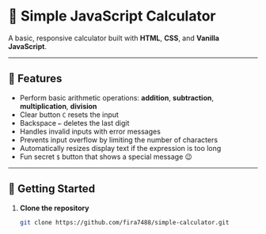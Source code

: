 # 🧮 Simple JavaScript Calculator

A basic, responsive calculator built with **HTML**, **CSS**, and **Vanilla JavaScript**.

---

## 📌 Features

- Perform basic arithmetic operations: **addition**, **subtraction**, **multiplication**, **division**
- Clear button `C` resets the input
- Backspace `←` deletes the last digit
- Handles invalid inputs with error messages
- Prevents input overflow by limiting the number of characters
- Automatically resizes display text if the expression is too long
- Fun secret `$` button that shows a special message 😉

---

## 🚀 Getting Started

1. **Clone the repository**
   ```bash
   git clone https://github.com/fira7488/simple-calculator.git
